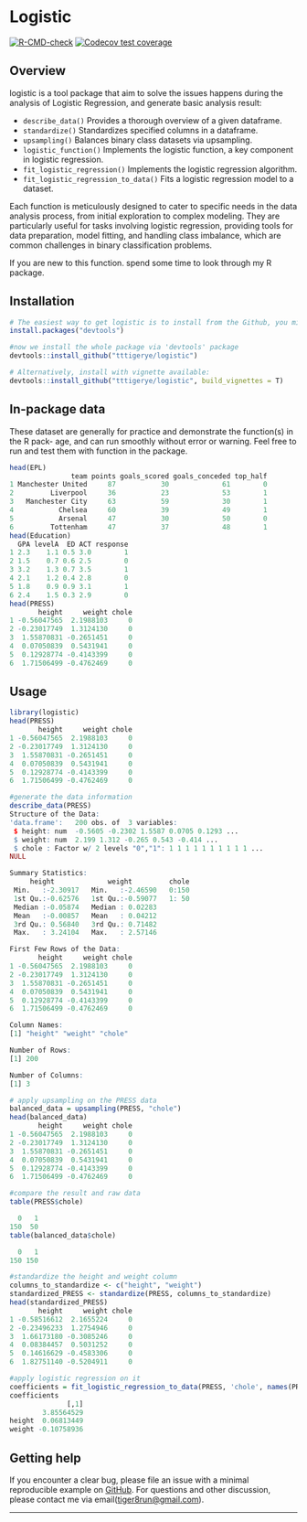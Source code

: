 # Logistic 


<!-- badges: start -->
<!-- badges will be added here by usethis -->
[![R-CMD-check](https://github.com/tttigerye/logistic/actions/workflows/R-CMD-check.yaml/badge.svg)](https://github.com/tttigerye/logistic/actions/workflows/R-CMD-check.yaml)
[![Codecov test coverage](https://codecov.io/gh/tttigerye/logistic/branch/master/graph/badge.svg)](https://app.codecov.io/gh/tttigerye/logistic?branch=master) 
<!-- badges: end -->

## Overview

logistic is a tool package that aim to solve the issues happens during the analysis
of Logistic Regression, and generate basic analysis result:

- `describe_data()` Provides a thorough overview of a given dataframe.
- `standardize()` Standardizes specified columns in a dataframe.
- `upsampling()`  Balances binary class datasets via upsampling.
- `logistic_function()` Implements the logistic function, a key component in logistic regression.
- `fit_logistic_regression()` Implements the logistic regression algorithm.
- `fit_logistic_regression_to_data()` Fits a logistic regression model to a dataset.

Each function is meticulously designed to cater to specific needs in the data analysis process, from initial exploration to complex modeling. They are particularly useful for tasks involving logistic regression, providing tools for data preparation, model fitting, and handling class imbalance, which are common challenges in binary classification problems.

If you are new to this function. spend some time to look through my R package.

## Installation

``` r
# The easiest way to get logistic is to install from the Github, you might want to download 'devtools' package first:
install.packages("devtools")

#now we install the whole package via 'devtools' package
devtools::install_github("tttigerye/logistic")

# Alternatively, install with vignette available:
devtools::install_github("tttigerye/logistic", build_vignettes = T)
```

## In-package data
These dataset are generally for practice and demonstrate the function(s) in the R pack-
age, and can run smoothly without error or warning. Feel free to run and test them with function in the package.
``` r
head(EPL)
               team points goals_scored goals_conceded top_half
1 Manchester United     87           30             61        0
2         Liverpool     36           23             53        1
3   Manchester City     63           59             30        1
4           Chelsea     60           39             49        1
5           Arsenal     47           30             50        0
6         Tottenham     47           37             48        1
head(Education)
  GPA levelA  ED ACT response
1 2.3    1.1 0.5 3.0        1
2 1.5    0.7 0.6 2.5        0
3 3.2    1.3 0.7 3.5        1
4 2.1    1.2 0.4 2.8        0
5 1.8    0.9 0.9 3.1        1
6 2.4    1.5 0.3 2.9        0
head(PRESS)
       height     weight chole
1 -0.56047565  2.1988103     0
2 -0.23017749  1.3124130     0
3  1.55870831 -0.2651451     0
4  0.07050839  0.5431941     0
5  0.12928774 -0.4143399     0
6  1.71506499 -0.4762469     0

``` 

## Usage
``` r
library(logistic)
head(PRESS)
       height     weight chole
1 -0.56047565  2.1988103     0
2 -0.23017749  1.3124130     0
3  1.55870831 -0.2651451     0
4  0.07050839  0.5431941     0
5  0.12928774 -0.4143399     0
6  1.71506499 -0.4762469     0

#generate the data information
describe_data(PRESS)
Structure of the Data:
'data.frame':	200 obs. of  3 variables:
 $ height: num  -0.5605 -0.2302 1.5587 0.0705 0.1293 ...
 $ weight: num  2.199 1.312 -0.265 0.543 -0.414 ...
 $ chole : Factor w/ 2 levels "0","1": 1 1 1 1 1 1 1 1 1 1 ...
NULL

Summary Statistics:
     height             weight         chole  
 Min.   :-2.30917   Min.   :-2.46590   0:150  
 1st Qu.:-0.62576   1st Qu.:-0.59077   1: 50  
 Median :-0.05874   Median : 0.02283          
 Mean   :-0.00857   Mean   : 0.04212          
 3rd Qu.: 0.56840   3rd Qu.: 0.71482          
 Max.   : 3.24104   Max.   : 2.57146          

First Few Rows of the Data:
       height     weight chole
1 -0.56047565  2.1988103     0
2 -0.23017749  1.3124130     0
3  1.55870831 -0.2651451     0
4  0.07050839  0.5431941     0
5  0.12928774 -0.4143399     0
6  1.71506499 -0.4762469     0

Column Names:
[1] "height" "weight" "chole" 

Number of Rows:
[1] 200

Number of Columns:
[1] 3

# apply upsampling on the PRESS data
balanced_data = upsampling(PRESS, "chole")
head(balanced_data)
       height     weight chole
1 -0.56047565  2.1988103     0
2 -0.23017749  1.3124130     0
3  1.55870831 -0.2651451     0
4  0.07050839  0.5431941     0
5  0.12928774 -0.4143399     0
6  1.71506499 -0.4762469     0

#compare the result and raw data
table(PRESS$chole)

  0   1 
150  50 
table(balanced_data$chole)

  0   1 
150 150 

#standardize the height and weight column
columns_to_standardize <- c("height", "weight")
standardized_PRESS <- standardize(PRESS, columns_to_standardize)
head(standardized_PRESS)
       height     weight chole
1 -0.58516612  2.1655224     0
2 -0.23496233  1.2754946     0
3  1.66173180 -0.3085246     0
4  0.08384457  0.5031252     0
5  0.14616629 -0.4583306     0
6  1.82751140 -0.5204911     0

#apply logistic regression on it
coefficients = fit_logistic_regression_to_data(PRESS, 'chole', names(PRESS)[0:2])
coefficients
              [,1]
        3.85564529
height  0.06813449
weight -0.10758936
```

## Getting help

If you encounter a clear bug, please file an issue with a minimal
reproducible example on
[GitHub](https://github.com/tttiger/logistic). For questions and
other discussion, please contact me via email(tiger8run@gmail.com).

------------------------------------------------------------------------





